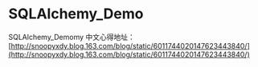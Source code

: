 SQLAlchemy_Demo
===========

SQLAlchemy_Demomy
中文心得地址：
[http://snoopyxdy.blog.163.com/blog/static/6011744020147623443840/](http://snoopyxdy.blog.163.com/blog/static/6011744020147623443840/)
